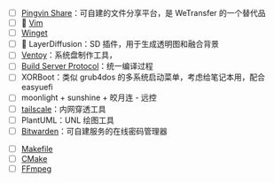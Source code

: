 * [ ] [Pingvin Share](https://github.com/stonith404/pingvin-share/blob/main/docs/README.zh-cn.md)：可自建的文件分享平台，是 WeTransfer 的一个替代品
* [ ] 🔽  [Vim](https://gitlab.com/wsdjeg/vim-galore-zh_cn)
* [ ] [Winget](https://learn.microsoft.com/zh-CN/windows/package-manager/winget/)
* [ ] 🔽 LayerDiffusion：SD 插件，用于生成透明图和融合背景
* [ ] [Ventoy](https://www.ventoy.net/cn/)：系统盘制作工具，
* [ ] [Build Server Protocol](https://build-server-protocol.github.io/)：统一编译过程
* [ ] XORBoot：类似 grub4dos 的多系统启动菜单，考虑给笔记本用，配合 easyuefi
* [ ] moonlight + sunshine + 皎月连 - 远控
* [ ] [tailscale](https://tailscale.com/)：内网穿透工具
* [ ] PlantUML：UNL 绘图工具
* [ ] [Bitwarden](https://bitwarden.com/)：可自建服务的在线密码管理器
- [ ] [Makefile](https://seisman.github.io/how-to-write-makefile/index.html)   
- [ ] [CMake](https://www.bilibili.com/video/BV14h41187FZ/)
- [ ] [FFmpeg](https://ffmpeg.org/documentation.html) 